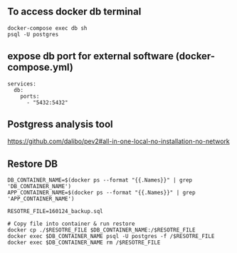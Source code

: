 ## To access docker db terminal

```
docker-compose exec db sh
psql -U postgres
```

## expose db port for external software (docker-compose.yml)
```
services:
  db:
    ports:
      - "5432:5432"
```

## Postgress analysis tool
https://github.com/dalibo/pev2#all-in-one-local-no-installation-no-network

## Restore DB
```
DB_CONTAINER_NAME=$(docker ps --format "{{.Names}}" | grep 'DB_CONTAINER_NAME')
APP_CONTAINER_NAME=$(docker ps --format "{{.Names}}" | grep 'APP_CONTAINER_NAME')

RESOTRE_FILE=160124_backup.sql

# Copy file into container & run restore
docker cp ./$RESOTRE_FILE $DB_CONTAINER_NAME:/$RESOTRE_FILE
docker exec $DB_CONTAINER_NAME psql -U postgres -f /$RESOTRE_FILE
docker exec $DB_CONTAINER_NAME rm /$RESOTRE_FILE

```
